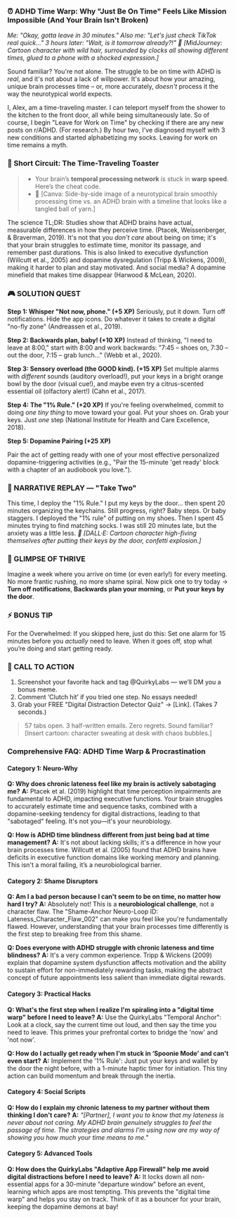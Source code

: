 <script type="application/ld+json">
{
  "@context": "https://schema.org",
  "@type": "BlogPosting",
  "headline": "ADHD & Chronic Lateness: Time Blindness Sabotaging Your Social Life (Debug It)",
  "description": "Does arriving on time feel like navigating a labyrinth? Faraone et al., 2021 proves time blindness blocks punctuality. Neuro-Action Checklist.",
  "image": "https://quirkylabs.com/og/adhd-time-warp-procrastination-debug.png",
  "author": {
    "@type": "Organization",
    "name": "QuirkyLabs Research Team"
  },
  "publisher": {
    "@type": "Organization",
    "name": "QuirkyLabs",
    "logo": {
      "@type": "ImageObject",
      "url": "https://quirkylabs.com/logo.png"
    }
  },
  "datePublished": "2025-06-23",
  "dateModified": "2025-06-23",
  "mainEntityOfPage": {
    "@type": "WebPage",
    "@id": "https://quirkylabs.com/adhd-time-warp-procrastination.why-am-i-always-late-no-matter-what"
  },
   "keywords": "why do ADHDers struggle with time, how to be on time with ADHD, ADHD time management, time blindness ADHD, ADHD procrastination, adult ADHD challenges"
}
</script>

<script type="application/ld+json">
{
  "@context": "https://schema.org",
  "@type": "FAQPage",
  "mainEntity": [
    {
      "@type": "Question",
      "name": "Why does chronic lateness feel like my brain is actively sabotaging me?",
      "acceptedAnswer": {
        "@type": "Answer",
        "text": "Ptacek et al. (2019) highlight that time perception impairments are fundamental to ADHD, impacting executive functions. Your brain struggles to accurately estimate time and sequence tasks, combined with a dopamine-seeking tendency for digital distractions, leading to that \"sabotaged\" feeling. It's not you—it's your neurobiology."
      }
    },
    {
      "@type": "Question",
      "name": "How is ADHD time blindness different from just being bad at time management?",
      "acceptedAnswer": {
        "@type": "Answer",
        "text": "It's not about lacking skills; it's a difference in how your brain processes time. Willcutt et al. (2005) found that ADHD brains have deficits in executive function domains like working memory and planning. This isn't a moral failing, it’s a neurobiological barrier."
      }
    },
    {
      "@type": "Question",
      "name": "Am I a bad person because I can't seem to be on time, no matter how hard I try?",
      "acceptedAnswer": {
        "@type": "Answer",
        "text": "Absolutely not! This is a <b>neurobiological challenge</b>, not a character flaw. The \"Shame-Anchor Neuro-Loop ID: Lateness_Character_Flaw_002\" can make you feel like you're fundamentally flawed. However, understanding that your brain processes time differently is the first step to breaking free from this shame."
      }
    },
    {
      "@type": "Question",
      "name": "Does everyone with ADHD struggle with chronic lateness and time blindness?",
      "acceptedAnswer": {
        "@type": "Answer",
        "text": "It's a very common experience. Tripp & Wickens (2009) explain that dopamine system dysfunction affects motivation and the ability to sustain effort for non-immediately rewarding tasks, making the abstract concept of future appointments less salient than immediate digital rewards."
      }
    },
    {
      "@type": "Question",
      "name": "What's the first step when I realize I'm spiraling into a \"digital time warp\" before I need to leave?",
      "acceptedAnswer": {
        "@type": "Answer",
        "text": "Use the QuirkyLabs \"Temporal Anchor\": Look at a clock, say the current time out loud, and then say the time you need to leave. This primes your prefrontal cortex to bridge the 'now' and 'not now'."
      }
    },
    {
      "@type": "Question",
      "name": "How do I actually get ready when I'm stuck in ‘Spoonie Mode’ and can't even start?",
      "acceptedAnswer": {
        "@type": "Answer",
        "text": "Implement the '1% Rule': Just put your keys and wallet by the door the night before, with a 1-minute haptic timer for initiation. This tiny action can build momentum and break through the inertia."
      }
    },
    {
      "@type": "Question",
      "name": "How do I explain my chronic lateness to my partner without them thinking I don't care?",
      "acceptedAnswer": {
        "@type": "Answer",
        "text": "<i>\"[Partner], I want you to know that my lateness is never about not caring. My ADHD brain genuinely struggles to feel the passage of time. The strategies and alarms I'm using now are my way of showing you how much your time means to me.\"</i>"
      }
    },
    {
      "@type": "Question",
      "name": "How does the QuirkyLabs \"Adaptive App Firewall\" help me avoid digital distractions before I need to leave?",
      "acceptedAnswer": {
        "@type": "Answer",
        "text": "It locks down all non-essential apps for a 30-minute \"departure window\" before an event, learning which apps are most tempting. This prevents the \"digital time warp\" and helps you stay on track. Think of it as a bouncer for your brain, keeping the dopamine demons at bay!"
      }
    }
  ]
}
</script>

### ⏰ ADHD Time Warp: Why "Just Be On Time" Feels Like Mission Impossible (And Your Brain Isn't Broken)

*Me: "Okay, gotta leave in 30 minutes." Also me: "Let's just check TikTok real quick…" 3 hours later: "Wait, is it tomorrow already?!"*
*🎨 [MidJourney: Cartoon character with wild hair, surrounded by clocks all showing different times, glued to a phone with a shocked expression.]*

Sound familiar? You're not alone. The struggle to be on time with ADHD is *real*, and it's not about a lack of willpower. It's about how your amazing, unique brain processes time – or, more accurately, *doesn't* process it the way the neurotypical world expects.

I, Alex, am a time-traveling master. I can teleport myself from the shower to the kitchen to the front door, all while being simultaneously late. So of course, I begin "Leave for Work on Time" by checking if there are any new posts on r/ADHD. (For research.) By hour two, I've diagnosed myself with 3 new conditions and started alphabetizing my socks. Leaving for work on time remains a myth.

### 🧠 Short Circuit: The Time-Traveling Toaster
> - Your brain’s **temporal processing network** is stuck in **warp speed**. Here’s the cheat code.
> - 🎨 [Canva: Side-by-side image of a neurotypical brain smoothly processing time vs. an ADHD brain with a timeline that looks like a tangled ball of yarn.]

The science TL;DR: Studies show that ADHD brains have actual, measurable differences in how they perceive time. (Ptacek, Weissenberger, & Braverman, 2019). It's not that you *don't care* about being on time; it's that your brain struggles to estimate time, monitor its passage, and remember past durations. This is also linked to executive dysfunction (Willcutt et al., 2005) and dopamine dysregulation (Tripp & Wickens, 2009), making it harder to plan and stay motivated. And social media? A dopamine minefield that makes time disappear (Harwood & McLean, 2020).

### 🎮 SOLUTION QUEST

**Step 1: Whisper "Not now, phone." (+5 XP)**
Seriously, put it down. Turn off notifications. Hide the app icons. Do whatever it takes to create a digital "no-fly zone" (Andreassen et al., 2019).

**Step 2: Backwards plan, baby! (+10 XP)**
Instead of thinking, "I need to leave at 8:00," start with 8:00 and work backwards: "7:45 – shoes on, 7:30 – out the door, 7:15 – grab lunch…" (Webb et al., 2020).

**Step 3: Sensory overload (the GOOD kind). (+15 XP)**
Set multiple alarms with *different* sounds (auditory overload!), put your keys in a bright orange bowl by the door (visual cue!), and maybe even try a citrus-scented essential oil (olfactory alert!) (Cahn et al., 2017).

**Step 4: The "1% Rule." (+20 XP)**
If you're feeling overwhelmed, commit to doing *one tiny thing* to move toward your goal. Put your shoes on. Grab your keys. Just *one* step (National Institute for Health and Care Excellence, 2018).

**Step 5: Dopamine Pairing (+25 XP)**

Pair the act of getting ready with one of your most effective personalized dopamine-triggering activities (e.g., "Pair the 15-minute 'get ready' block with a chapter of an audiobook you love.").

### 🔄 NARRATIVE REPLAY — "Take Two"

This time, I deploy the "1% Rule." I put my keys by the door... then spent 20 minutes organizing the keychains. Still progress, right? Baby steps. Or baby staggers. I deployed the "1% rule" of putting on my shoes. Then I spent 45 minutes trying to find matching socks. I was still 20 minutes late, but the anxiety was a little less.
*🎨 [DALL·E: Cartoon character high-fiving themselves after putting their keys by the door, confetti explosion.]*

### 🌟 GLIMPSE OF THRIVE

Imagine a week where you arrive on time (or even early!) for every meeting. No more frantic rushing, no more shame spiral. Now pick one to try today → **Turn off notifications**, **Backwards plan your morning**, or **Put your keys by the door**.

### ⚡ BONUS TIP

For the Overwhelmed: If you skipped here, just do this: Set one alarm for 15 minutes before you *actually* need to leave. When it goes off, stop what you’re doing and start getting ready.

### 📢 CALL TO ACTION

1.  Screenshot your favorite hack and tag @QuirkyLabs — we’ll DM you a bonus meme.
2.  Comment ‘Clutch hit’ if you tried one step. No essays needed!
3.  Grab your FREE "Digital Distraction Detector Quiz" → \[Link]. (Takes 7 seconds.)

> 57 tabs open. 3 half-written emails. Zero regrets. Sound familiar? \[Insert cartoon: character sweating at desk with chaos bubbles.]

### **Comprehensive FAQ: ADHD Time Warp & Procrastination**

#### **Category 1: Neuro-Why**
**Q: Why does chronic lateness feel like my brain is actively sabotaging me?**
**A:** Ptacek et al. (2019) highlight that time perception impairments are fundamental to ADHD, impacting executive functions. Your brain struggles to accurately estimate time and sequence tasks, combined with a dopamine-seeking tendency for digital distractions, leading to that "sabotaged" feeling. It's not you—it's your neurobiology.

**Q: How is ADHD time blindness different from just being bad at time management?**
**A:** It's not about lacking skills; it's a difference in how your brain processes time. Willcutt et al. (2005) found that ADHD brains have deficits in executive function domains like working memory and planning. This isn't a moral failing, it’s a neurobiological barrier.

#### **Category 2: Shame Disruptors**
**Q: Am I a bad person because I can't seem to be on time, no matter how hard I try?**
**A:** Absolutely not! This is a **neurobiological challenge**, not a character flaw. The "Shame-Anchor Neuro-Loop ID: Lateness_Character_Flaw_002" can make you feel like you're fundamentally flawed. However, understanding that your brain processes time differently is the first step to breaking free from this shame.

**Q: Does everyone with ADHD struggle with chronic lateness and time blindness?**
**A:** It's a very common experience. Tripp & Wickens (2009) explain that dopamine system dysfunction affects motivation and the ability to sustain effort for non-immediately rewarding tasks, making the abstract concept of future appointments less salient than immediate digital rewards.

#### **Category 3: Practical Hacks**
**Q: What's the first step when I realize I'm spiraling into a "digital time warp" before I need to leave?**
**A:** Use the QuirkyLabs "Temporal Anchor": Look at a clock, say the current time out loud, and then say the time you need to leave. This primes your prefrontal cortex to bridge the 'now' and 'not now'.

**Q: How do I actually get ready when I'm stuck in ‘Spoonie Mode’ and can't even start?**
**A:** Implement the '1% Rule': Just put your keys and wallet by the door the night before, with a 1-minute haptic timer for initiation. This tiny action can build momentum and break through the inertia.

#### **Category 4: Social Scripts**
**Q: How do I explain my chronic lateness to my partner without them thinking I don't care?**
**A:** *"[Partner], I want you to know that my lateness is never about not caring. My ADHD brain genuinely struggles to feel the passage of time. The strategies and alarms I'm using now are my way of showing you how much your time means to me."*

#### **Category 5: Advanced Tools**
**Q: How does the QuirkyLabs "Adaptive App Firewall" help me avoid digital distractions before I need to leave?**
**A:** It locks down all non-essential apps for a 30-minute "departure window" before an event, learning which apps are most tempting. This prevents the "digital time warp" and helps you stay on track. Think of it as a bouncer for your brain, keeping the dopamine demons at bay!
